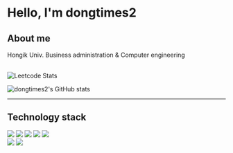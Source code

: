<h1>Hello, I'm dongtimes2</h1>

<h2>About me</h2>
<div>
  <div> Hongik Univ. Business administration & Computer engineering</div>
  
  <br />
    
  ![Leetcode Stats](https://leetcard.jacoblin.cool/dongtimes2)
  
  ![dongtimes2's GitHub stats](https://github-readme-stats.vercel.app/api?username=dongtimes2&show_icons=true&theme=dark)

  
</div>
  
<hr />

<h2>Technology stack</h2>
<div>
  <div>
    <img src="https://img.shields.io/badge/HTML-E34F26?style=flat-square&logo=html5&logoColor=white"/>
    <img src="https://img.shields.io/badge/CSS-1572B6?style=flat-square&logo=CSS3&logoColor=white"/>
    <img src="https://img.shields.io/badge/JavaScript-F7DF1E?style=flat-square&logo=JavaScript&logoColor=white"/>
    <img src="https://img.shields.io/badge/React-61DAFB?style=flat-square&logo=react&logoColor=white"/>
    <img src="https://img.shields.io/badge/Express-000000?style=flat-square&logo=express&logoColor=white"/>
  </div>
  <div>
    <img src="https://img.shields.io/badge/Python-3776AB?style=flat-square&logo=Python&logoColor=white"/>
    <img src="https://img.shields.io/badge/C-A8B9CC?style=flat-square&logo=c&logoColor=white"/>
  </div>
</div>

